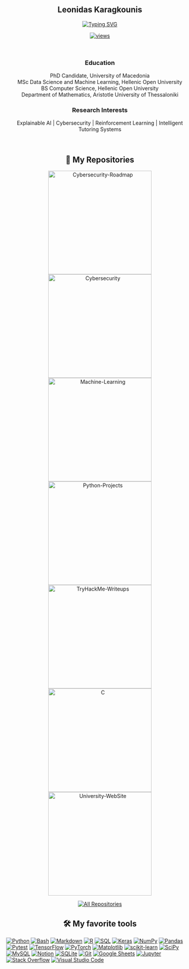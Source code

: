 <!-- code inspired by - https://github.com/marlenezw & https://github.com/0xtraw-->

<h2 align="center">
  Leonidas Karagkounis
</h2>
<!-- Typing SVG by DenverCoder1 - https://github.com/DenverCoder1/readme-typing-svg -->
<p align="center">
  <a href="https://git.io/typing-svg"><img src="https://readme-typing-svg.demolab.com?font=Fira+Code&pause=1000&color=A02CFD&width=435&lines=PhD+Candidate+%40+UoM;Researching+XAI+%26+RL+for+SOCs;Data+Scientist+%7C+Cybersecurity+Researcher." alt="Typing SVG" /></a>
</p>
<p align="center">
  <a href="https://komarev.com/ghpvc/?username=KaragkounisL">
    <img alt="views" title="GitHub profile views" src="https://komarev.com/ghpvc/?username=KaragkounisL&style=for-the-badge&color=grey"/></a>
</p>
<!-- Some badges are from https://github.com/Ileriayo/markdown-badges -->
<br/>
<h3 align="center">Education</h3>
<p align=center>PhD Candidate, University of Macedonia<br>MSc Data Science and Machine Learning, Hellenic Open University <br>BS Computer Science, Hellenic Open University <br>Department of Mathematics, Aristotle University of Thessaloniki </p>

<h3 align="center">Research Interests</h3>
<p align=center>Explainable AI | Cybersecurity | Reinforcement Learning | Intelligent Tutoring Systems</p>

<br/>

<h2 align="center">
📘 My Repositories
</h2>
<!-- Repo info cards - https://github.com/anuraghazra/github-readme-stats -->
<!-- Small repo cards (fork) - https://github.com/DenverCoder1/github-readme-stats -->
<p align="center">
  <a href="https://github.com/KaragkounisL/PLH35"><img width="278" src="https://denvercoder1-github-readme-stats.vercel.app/api/pin/?username=KaragkounisL&repo=PLH35&theme=react&bg_color=1F222E&title_color=a02cfd&hide_border=true&icon_color=F8D866&show_icons=false" alt="Cybersecurity-Roadmap"></a>
  <a href="https://github.com/KaragkounisL/Cybersecurity"><img width="278" src="https://denvercoder1-github-readme-stats.vercel.app/api/pin/?username=KaragkounisL&repo=Cybersecurity&theme=react&bg_color=1F222E&title_color=a02cfd&hide_border=true&icon_color=F8D866&show_icons=false" alt="Cybersecurity"></a>
  <a href="https://github.com/KaragkounisL/Machine-Learning"><img width="278" src="https://denvercoder1-github-readme-stats.vercel.app/api/pin/?username=KaragkounisL&repo=Machine-Learning&theme=react&bg_color=1F222E&title_color=a02cfd&hide_border=true&icon_color=F8D866&show_icons=false" alt="Machine-Learning"></a>
  <a href="https://github.com/KaragkounisL/Python-Projects"><img width="278" src="https://denvercoder1-github-readme-stats.vercel.app/api/pin/?username=KaragkounisL&repo=Python-Projects&theme=react&bg_color=1F222E&title_color=a02cfd&hide_border=true&icon_color=F8D866&show_icons=false" alt="Python-Projects"></a>
  <a href="https://github.com/KaragkounisL/TryHackMe-Writeups"><img width="278" src="https://denvercoder1-github-readme-stats.vercel.app/api/pin/?username=KaragkounisL&repo=TryHackMe-Writeups&theme=react&bg_color=1F222E&title_color=a02cfd&hide_border=true&icon_color=F8D866&show_icons=false" alt="TryHackMe-Writeups"></a>
  <a href="https://github.com/KaragkounisL/C"><img width="278" src="https://denvercoder1-github-readme-stats.vercel.app/api/pin?username=KaragkounisL&repo=C&theme=react&bg_color=1F222E&title_color=a02cfd&hide_border=true&icon_color=F8D866&show_icons=false" alt="C"></a>
  <a href="https://github.com/KaragkounisL/University-WebSite"><img width="278" src="https://denvercoder1-github-readme-stats.vercel.app/api/pin/?username=KaragkounisL&repo=University-WebSite&theme=react&bg_color=1F222E&title_color=a02cfd&hide_border=true&icon_color=F8D866&show_icons=false" alt="University-WebSite"></a>
</p>
<p align="center">
  <a href="https://github.com/KaragkounisL?tab=repositories&sort=stargazers"><img alt="All Repositories" title="All Repositories" src="https://custom-icon-badges.herokuapp.com/badge/-All%20Repos-2962FF?style=for-the-badge&logoColor=white&logo=repo"/></a>
</p>
<h2 align="center">
 🛠️ My favorite tools
</h2>
<p align="center">
  <p align="left">
    <a href="https://github.com/search?q=user%3Amarlenezw+language%3Apython"><img alt="Python" src="https://img.shields.io/badge/Python-14354C.svg?logo=python&logoColor=white"></a>
    <a href="https://github.com/search?q=user%3Amarlenezw+language%3Abash"><img alt="Bash" src="https://img.shields.io/badge/Bash-121011.svg?logo=gnu-bash&logoColor=white"></a>
    <a href="https://github.com/search?q=user%3Amarlenezw+language%3Amarkdown"><img alt="Markdown" src="https://img.shields.io/badge/Markdown-000000.svg?logo=markdown&logoColor=white"></a>
    <a href="https://github.com/search?q=user%3Amarlenezw+language%3Ar"><img alt="R" src="https://img.shields.io/badge/R-276DC3.svg?logo=r&logoColor=white"></a>
    <a href="https://github.com/search?q=user%3Amarlenezw+language%3Asql"><img alt="SQL" src="https://custom-icon-badges.herokuapp.com/badge/SQL-025E8C.svg?logo=database&logoColor=white"></a>
    <a href="#"><img alt="Keras" src="https://img.shields.io/badge/Keras-D00000.svg?logo=Keras&logoColor=white"></a>
    <a href="#"><img alt="NumPy" src="https://img.shields.io/badge/Numpy-013243.svg?logo=numpy&logoColor=white"></a>
    <a href="#"><img alt="Pandas" src="https://img.shields.io/badge/Pandas-150458.svg?logo=pandas&logoColor=white"></a>
    <a href="#"><img alt="Pytest" src="https://img.shields.io/badge/Pytest-0A9EDC.svg?logo=pytest&logoColor=white"></a>
    <a href="#"><img alt="TensorFlow" src="https://img.shields.io/badge/TensorFlow-FF6F00.svg?logo=TensorFlow&logoColor=white"></a>
    <a href="#"><img alt="PyTorch" src="https://img.shields.io/badge/PyTorch-%23EE4C2C.svg?logo=PyTorch&logoColor=white"></a>
    <a href="#"><img alt="Matplotlib" src="https://img.shields.io/badge/Matplotlib-%23ffffff.svg?logo=Matplotlib&logoColor=black"></a>
    <a href="#"><img alt="scikit-learn" src="https://img.shields.io/badge/scikit--learn-%23F7931E.svg?logo=scikit-learn&logoColor=white"></a>
    <a href="#"><img alt="SciPy" src="https://img.shields.io/badge/SciPy-%230C55A5.svg?&logo=scipy&logoColor=%white"></a>   
    <a href="#"><img alt="MySQL" src="https://img.shields.io/badge/MySQL-00f.svg?logo=mysql&logoColor=white"></a>
    <a href="#"><img alt="Notion" src="https://img.shields.io/badge/Notion-010101.svg?logo=notion&logoColor=white"></a>
    <a href="#"><img alt="SQLite" src ="https://img.shields.io/badge/SQLite-07405e.svg?logo=sqlite&logoColor=white"></a>
    <a href="#"><img alt="Git" src="https://img.shields.io/badge/Git-F05033.svg?logo=git&logoColor=white"></a>
    <a href="#"><img alt="Google Sheets" src="https://img.shields.io/badge/Google%20Sheets-34A853.svg?logo=google%20sheets&logoColor=white"></a>
    <a href="#"><img alt="Jupyter" src="https://img.shields.io/badge/Jupyter-F37626.svg?logo=Jupyter&logoColor=white"></a>
    <a href="#"><img alt="Stack Overflow" src="https://img.shields.io/badge/-Stack%20Overflow-FE7A16?logo=stack-overflow&logoColor=white"></a>
    <a href="#"><img alt="Visual Studio Code" src="https://img.shields.io/badge/Visual%20Studio%20Code-0078d7.svg?logo=visual-studio-code&logoColor=white"></a>
    </p align="left">
</p align="center">
</h3>
